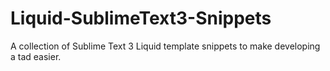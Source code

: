 # Liquid-SublimeText3-Snippets
A collection of Sublime Text 3 Liquid template snippets to make developing a tad easier.
